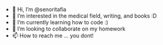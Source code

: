 - 👋 Hi, I’m @senoritafia
- 👀 I’m interested in the medical field, writing, and books :D
- 🌱 I’m currently learning how to code :)
- 💞️ I’m looking to collaborate on my homework
- 📫 How to reach me ... you dont!

<!---
senoritafia/senoritafia is a ✨ special ✨ repository because its `README.md` (this file) appears on your GitHub profile.
You can click the Preview link to take a look at your changes.
--->
